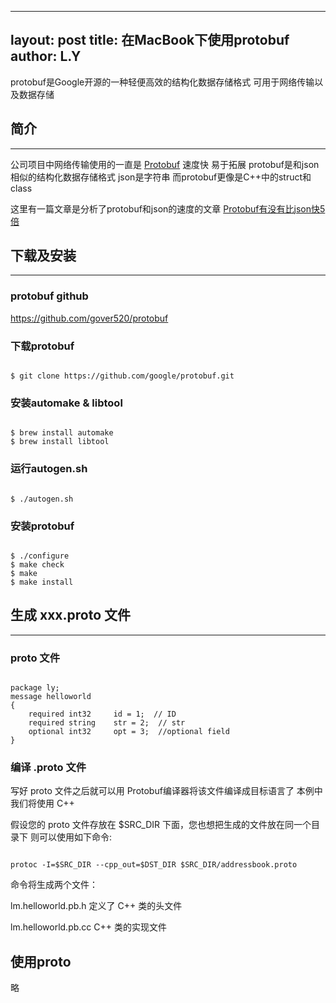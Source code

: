 
---
layout: post
title: 在MacBook下使用protobuf
author: L.Y
---

protobuf是Google开源的一种轻便高效的结构化数据存储格式 可用于网络传输以及数据存储

## 简介
-----

公司项目中网络传输使用的一直是 [Protobuf](https://github.com/gover520/protobuf) 速度快 易于拓展
protobuf是和json相似的结构化数据存储格式 json是字符串 而protobuf更像是C++中的struct和class

这里有一篇文章是分析了protobuf和json的速度的文章 [Protobuf有没有比json快5倍](http://www.sohu.com/a/136487507_505779)


## 下载及安装
-----

### protobuf github
https://github.com/gover520/protobuf

### 下载protobuf
<pre><code>
$ git clone https://github.com/google/protobuf.git 
</code></pre>

### 安装automake & libtool
<pre><code>
$ brew install automake  
$ brew install libtool
</code></pre>

### 运行autogen.sh
<pre><code>
$ ./autogen.sh
</code></pre>

### 安装protobuf
<pre><code>
$ ./configure  
$ make check  
$ make  
$ make install 
</code></pre>

## 生成 xxx.proto 文件
-----
### proto 文件
<pre><code>
package ly; 
message helloworld 
{ 
	required int32     id = 1;  // ID 
	required string    str = 2;  // str 
	optional int32     opt = 3;  //optional field 
}
</code></pre>

### 编译 .proto 文件
写好 proto 文件之后就可以用 Protobuf编译器将该文件编译成目标语言了 本例中我们将使用 C++

假设您的 proto 文件存放在 $SRC_DIR 下面，您也想把生成的文件放在同一个目录下 则可以使用如下命令:

<pre><code>
protoc -I=$SRC_DIR --cpp_out=$DST_DIR $SRC_DIR/addressbook.proto
</code></pre>

命令将生成两个文件：

lm.helloworld.pb.h 定义了 C++ 类的头文件

lm.helloworld.pb.cc C++ 类的实现文件

## 使用proto

略
